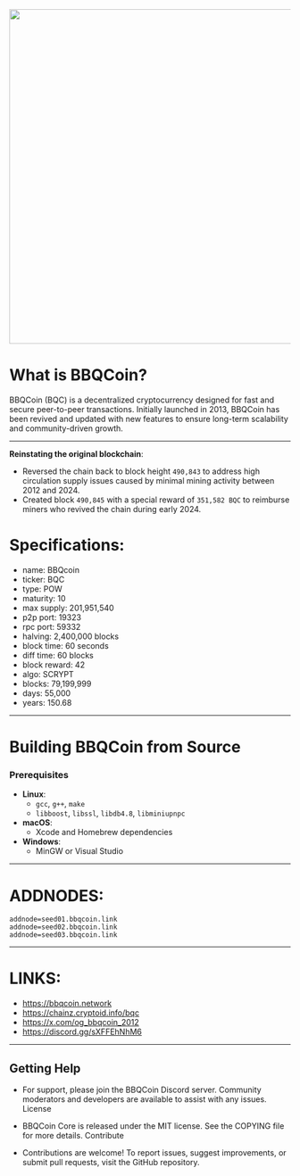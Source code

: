 <img width="600"  src="https://i.imgur.com/iVmaaAd.png">

# **What is BBQCoin?**
BBQCoin (BQC) is a decentralized cryptocurrency designed for fast and secure peer-to-peer transactions. Initially launched in 2013, BBQCoin has been revived and updated with new features to ensure long-term scalability and community-driven growth.

---


**Reinstating the original blockchain**:
   - Reversed the chain back to block height `490,843` to address high circulation supply issues caused by minimal mining activity between 2012 and 2024.
   - Created block `490,845` with a special reward of `351,582 BQC` to reimburse miners who revived the chain during early 2024.

# Specifications:
- name: BBQcoin
- ticker: BQC 
- type: POW
- maturity: 10
- max supply: 201,951,540
- p2p port: 19323
- rpc port: 59332
- halving: 2,400,000 blocks
- block time: 60 seconds
- diff time: 60 blocks
- block reward: 42
- algo: SCRYPT
- blocks: 79,199,999
- days: 55,000
- years: 150.68


---

# **Building BBQCoin from Source**
### Prerequisites
- **Linux**:
  - `gcc`, `g++`, `make`
  - `libboost`, `libssl`, `libdb4.8`, `libminiupnpc`
- **macOS**:
  - Xcode and Homebrew dependencies
- **Windows**:
  - MinGW or Visual Studio

---


# ADDNODES:
```
addnode=seed01.bbqcoin.link
addnode=seed02.bbqcoin.link
addnode=seed03.bbqcoin.link
```
---

# LINKS:
- https://bbqcoin.network
- https://chainz.cryptoid.info/bqc
- https://x.com/og_bbqcoin_2012
- https://discord.gg/sXFFEhNhM6

---

## Getting Help

- For support, please join the BBQCoin Discord server. Community moderators and developers are available to assist with any issues.
License

- BBQCoin Core is released under the MIT license. See the COPYING file for more details.
Contribute

- Contributions are welcome! To report issues, suggest improvements, or submit pull requests, visit the GitHub repository.

